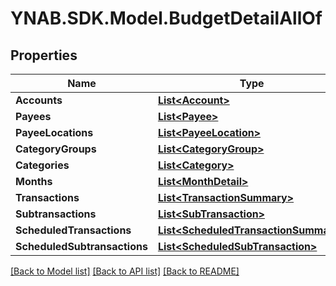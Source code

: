 # YNAB.SDK.Model.BudgetDetailAllOf
## Properties

Name | Type | Description | Notes
------------ | ------------- | ------------- | -------------
**Accounts** | [**List&lt;Account&gt;**](Account.md) |  | [optional] 
**Payees** | [**List&lt;Payee&gt;**](Payee.md) |  | [optional] 
**PayeeLocations** | [**List&lt;PayeeLocation&gt;**](PayeeLocation.md) |  | [optional] 
**CategoryGroups** | [**List&lt;CategoryGroup&gt;**](CategoryGroup.md) |  | [optional] 
**Categories** | [**List&lt;Category&gt;**](Category.md) |  | [optional] 
**Months** | [**List&lt;MonthDetail&gt;**](MonthDetail.md) |  | [optional] 
**Transactions** | [**List&lt;TransactionSummary&gt;**](TransactionSummary.md) |  | [optional] 
**Subtransactions** | [**List&lt;SubTransaction&gt;**](SubTransaction.md) |  | [optional] 
**ScheduledTransactions** | [**List&lt;ScheduledTransactionSummary&gt;**](ScheduledTransactionSummary.md) |  | [optional] 
**ScheduledSubtransactions** | [**List&lt;ScheduledSubTransaction&gt;**](ScheduledSubTransaction.md) |  | [optional] 

[[Back to Model list]](../README.md#documentation-for-models) [[Back to API list]](../README.md#documentation-for-api-endpoints) [[Back to README]](../README.md)

